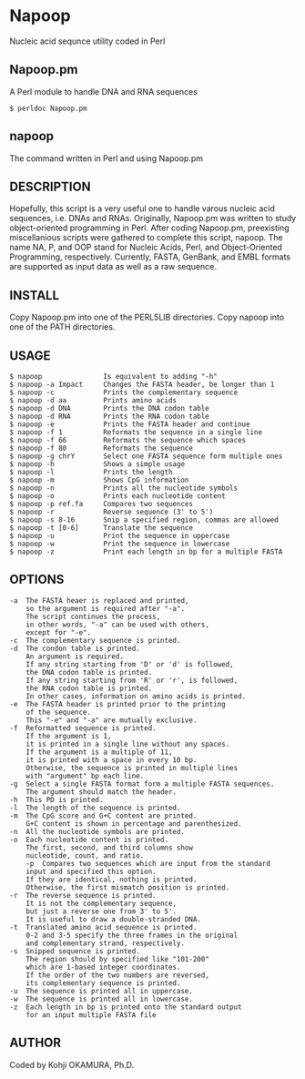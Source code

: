 # Napoop
Nucleic acid sequnce utility coded in Perl

## Napoop.pm
A Perl module to handle DNA and RNA sequences

    $ perldoc Napoop.pm

## napoop
The command written in Perl and using Napoop.pm

## DESCRIPTION
Hopefully, this script is a very useful one to handle varous nucleic acid sequences, i.e. DNAs and RNAs. Originally, Napoop.pm was written to study object-oriented programming in Perl. After coding Napoop.pm, preexisting miscellanious scripts were gathered to complete this script, napoop. The name NA, P, and OOP stand for Nucleic Acids, Perl, and Object-Oriented Programming, respectively. Currently, FASTA, GenBank, and EMBL formats are supported as input data as well as a raw sequence.

## INSTALL
Copy Napoop.pm into one of the PERL5LIB directories.
Copy napoop into one of the PATH directories.

## USAGE

    $ napoop               Is equivalent to adding "-h"
    $ napoop -a Impact     Changes the FASTA header, be longer than 1
    $ napoop -c            Prints the complementary sequence
    $ napoop -d aa         Prints amino acids
    $ napoop -d DNA        Prints the DNA codon table
    $ napoop -d RNA        Prints the RNA codon table
    $ napoop -e            Prints the FASTA header and continue
    $ napoop -f 1          Reformats the sequence in a single line
    $ napoop -f 66         Reformats the sequence which spaces
    $ napoop -f 80         Reformats the sequence
    $ napoop -g chrY       Select one FASTA sequence form multiple ones
    $ napoop -h            Shows a simple usage
    $ napoop -l            Prints the length
    $ napoop -m            Shows CpG information
    $ napoop -n            Prints all the nucleotide symbols
    $ napoop -o            Prints each nucleotide content
    $ napoop -p ref.fa     Compares two sequences
    $ napoop -r            Reverse sequence (3' to 5')
    $ napoop -s 8-16       Snip a specified region, commas are allowed
    $ napoop -t [0-6]      Translate the sequence
    $ napoop -u            Print the sequence in uppercase
    $ napoop -w            Print the sequence in lowercase
    $ napoop -z            Print each length in bp for a multiple FASTA

## OPTIONS
    -a  The FASTA heaer is replaced and printed,
        so the argument is required after "-a".
        The script continues the process,
        in other words, "-a" can be used with others,
        except for "-e".
    -c  The complementary sequence is printed.
    -d  The condon table is printed.
        An argument is required.
        If any string starting from 'D' or 'd' is followed,
        the DNA codon table is printed.
        If any string starting from 'R' or 'r', is followed,
        the RNA codon table is printed.
        In other cases, information on amino acids is printed.
    -e  The FASTA header is printed prior to the printing
        of the sequence.
        This "-e" and "-a" are mutually exclusive.
    -f  Reformatted sequence is printed.
        If the argument is 1,
        it is printed in a single line without any spaces.
        If the argument is a multiple of 11,
        it is printed with a space in every 10 bp.
        Otherwise, the sequence is printed in multiple lines
        with "argument" bp each line.
    -g  Select a single FASTA format form a multiple FASTA sequences.
        The argument should match the header.
    -h  This PD is printed.
    -l  The length of the sequence is printed.
    -m  The CpG score and G+C content are printed.
        G+C content is shown in percentage and parenthesized.
    -n  All the nucleotide symbols are printed.
    -o  Each nucleotide content is printed.
        The first, second, and third columns show
        nucleotide, count, and ratio.
        -p  Compares two sequences which are input from the standard
        input and specified this option.
        If they are identical, nothing is printed.
        Otherwise, the first mismatch position is printed.
    -r  The reverse sequence is printed.
        It is not the complementary sequence,
        but just a reverse one from 3' to 5'.
        It is useful to draw a double-stranded DNA.
    -t  Translated amino acid sequence is printed.
        0-2 and 3-5 specify the three frames in the original
        and complementary strand, respectively.
    -s  Snipped sequence is printed.
        The region should by specified like "101-200"
        which are 1-based integer coordinates.
        If the order of the two numbers are reversed,
        its complementary sequence is printed.
    -u  The sequence is printed all in uppercase.
    -w  The sequence is printed all in lowercase.
    -z  Each length in bp is printed onto the standard output
        for an input multiple FASTA file

## AUTHOR
Coded by Kohji OKAMURA, Ph.D.
